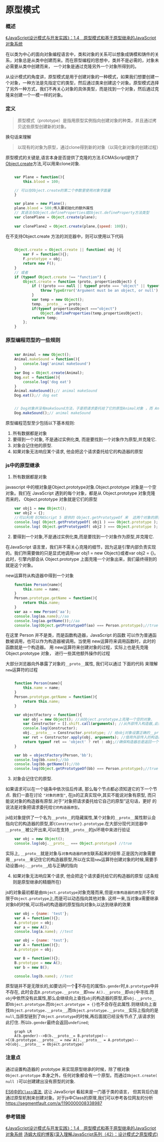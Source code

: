 # 原型模式

### 概述

[《JavaScript设计模式与开发实践》：1.4　原型模式和基于原型继承的JavaScript对象系统](https://book.douban.com/reading/35008703/)

在以类为中心的面向对象编程语言中，类和对象的关系可以想象成铸模和铸件的关系，对象总是从类中创建而来。而在原型编程的思想中，类并不是必需的，对象未必需要从类中创建而来， 一个对象是通过克隆另外一个对象所得到的。

从设计模式的角度讲，原型模式是用于创建对象的一种模式，如果我们想要创建一个对象，一种方法是先指定它的类型，然后通过类来创建这个对象。原型模式选择了另外一种方式，我们不再关心对象的具体类型，而是找到一个对象，然后通过克隆来创建一个一模一样的对象。


### 定义
> 原型模式（prototype）是指用原型实例指向创建对象的种类，并且通过拷贝这些原型创建新的对象。

换句话来理解

> 以现有的对象为原型，通过clone得到新的对象（以简化新对象的创建过程）


原型模式的关键是,语言本身是否提供了克隆的方法.ECMAScript提供了[Object.create](https://developer.mozilla.org/en-US/docs/Web/JavaScript/Reference/Global_Objects/Object/create)方法,可以用来clone对象.

```js

    var Plane = function(){
        this.blood = 100;

    // 可以在Object.create的第二个参数里使用对象字面量
    }

    var plane = new Plane();
    plane.blood = 500;传入要初始化的额外属性
    // 其语法与Object.defineProperties或Object.defineProperty方法类型
    var clonePlane = Object.create(plane);
    
    var clonePlane2 = Object.create(plane,{speed: 100});
```
 在不支持Object.create 方法的浏览器中，则可以使用以下代码 
```js
  
    Object.create = Object.create || function( obj ){ 
        var F = function(){};
        F.prototype = obj;
        return new F(); 
    }
    // 或者
    if (typeof Object.create !== "function") {
        Object.create = function (proto, propertiesObject) {
            if (!(proto === null || typeof proto === "object" || typeof proto === "function")) {
                throw TypeError('Argument must be an object, or null');
            }
            var temp = new Object();
            temp.__proto__ = proto;
            if(typeof propertiesObject ==="object")
                Object.defineProperties(temp,propertiesObject);
            return temp;
        };
    }
```

### 原型编程范型的一些规则

```js

    var Animal = new Object();
    Animal.makeSound = function(){
        console.log('animal makeSound')
    }
    var Dog = Object.create(Animal);
    Dog.eat = function(){
        console.log('dog eat')
    }
    Animal.makeSound();// animal makeSound
    Dog.eat();// dog eat


    // Dog对象并没有makeSound方法，于是把请求委托给了它的原型Animal对象 ，而 Animal 对象是有 makeSound 方法的，所以语句可以顺利得到输出
    Dog.makeSound();// animal makeSound

```

原型编程范型至少包括以下基本规则: 
1. 所有数据都是对象
2. 要得到一个对象, 不是通过实例化类, 而是要找到一个对象作为原型,并克隆它.
3. 对象会记住他的原型.
4. 如果对象无法响应某个请求, 他会把这个请求委托给它的构造器的原型

### js中的原型继承


1. 所有数据都是对象

javascript 中的根对象是Object.prototype对象.Object.prototype 对象是一个空对象。我们在 JavaScript 遇到的每个对象，都是从 Object.prototype 对象克隆而来的， Object.prototype 对象就是它们的原型
```js
    var obj1 = new Object();
    var obj2 = {};
    //可以利用 ECMAScript 5 提供的 Object.getPrototypeOf 来  这两个对象的原型 
    console.log( Object.getPrototypeOf( obj1 ) === Object.prototype ); //    true
    console.log( Object.getPrototypeOf( obj2 ) === Object.prototype ); //    true
```

2. 要得到一个对象,不是通过实例化类,而是要找到一个对象作为原型,并克隆它.

在JavaScript 语言里，我们并不需关心克隆的细节，因为这是引擎内部负责实现的。我们所需要做的只是显式地调用var obj1 = new Object()或者var obj2 = {}。此时，引擎内部会从 Object.prototype 上面克隆一个对象出来，我们最终得到的就是这个对象。


new运算符从构造器中得到一个对象


```js
    function Person(name){
        this.name = name;
    }
    Person.prototype.getName = function(){ 
        return this.name;
    }
    var aa = new Person('aa');
    console.log(aa.name);//aa
    console.log(aa.getName());//aa
    console.log(Object.getPrototypeOf(aa) === Person.prototype);//true
```

在这里 Person 并不是类，而是函数构造器，JavaScript 的函数 可以作为普通函数被调用，也可以作为构造器被调用。当使用 new运算符来调用函数时，此时的函数就是一个构造器。 用
new运算符来创建对象的过程，实际上也是先克隆Object.prototype 对象， 进行一些其他额外操作的过程

大部分浏览器向外暴露了对象的`__proto__`属性, 我们可以通过 下面的代码 来理解 `new`运算符的过程

```js

    function Person(name){
        this.name = name;
    }
    Person.prototype.getName = function(){ 
        return this.name;
    }

    var objectFactory = function(){
        var obj = new Object(); //从Object.prototype上克隆一个空的对象.
        var Constructor = [].shift.call(arguments); //从外部传入构造器,此例是Person
        console.log(Constructor);
        obj.__proto__ = Constructor.prototype; // 给obj对象设置正确的__proto__指向. 让obj.__proto__指向了Constructor.prototype 而不是原来的Object.prototype
        var ret = Constructor.apply(obj, arguments); //借用外部传入的构造器给obj设置属性
        return typeof ret == 'object' ? ret : obj;//确保构造器总是返回一个对象
    }

    var bb = objectFactory(Person,'bb');
    console.log(bb.name);//bb
    console.log(bb.getName());//bb
    console.log(Object.getPrototypeOf(bb) === Person.prototype);//true

```

3. 对象会记住它的原型.

如果请求可以在一个链条中依次往后传递, 那么每个节点都必须知道它的下一个节点.
我们一直在讨论 `"对象的原型"`, 在js的正真实现中,其实不能说对象有原型, 而只能说对象的构造器有原型.对于“对象把请求委托给它自己的原型”这句话，更好 的说法是对象把请求委托给`它的构造器原型`。

js给对象提供了一个名为`__proto__`的隐藏属性,某个对象的`__proto__`属性默认会指向它的构造器的原型,即`{Constructor}.prototype`.在大部分现代浏览器中`__proto__`被公开出来,可以在支持`__proto__`的js环境中来进行验证

```js
    var obj = new Object();
    console.log(obj.__proto__ === Object.prototype) //true
```
实际上, `__proto__`就是对象与`对象构造器的原型`联系起来的纽带.正是因为对象需要用`__proto__`来记住它的构造器原型,所以在实现`new`运算符创建对象的时候,需要手动设置`obj.__proto__`,给与正确的指向


4. 如果对象无法响应某个请求, 他会把这个请求委托给它的构造器的原型 (这条规则是原型继承的精髓所在)

js的对象最初都是由`Object.prototype`对象克隆而来,但是`对象构造器的原型`并不仅限于`Object.prototype`上,而是可以动态指向其他对象.
这样一来,当对象a需要继承对象b的时候,可以将a的构造器的原型指向对象b,以达到继承的效果

```js
    var obj = {name: 'test'};
    var A = function(){};
    A.prototype = obj;
    var a = new A();
    console.log(a.name); //test
```

```js
    var obj = {name: 'test'};
    var A = function(){};
    A.prototype = obj;

    var B = function(){};
    B.prototype = new A();
    var b = new B();

    console.log(b.name); //test
```

原型链并不是无限长的,如要访问一个不存在的属性`b.gender`时,`B.prototype`中并不存在, 此时会去`B.prototype.__proto__`即`new A().__proto__`即`obj`中寻找.而`obj`中依然没有此属性,那么会继续向上查找`obj`的构造器的原型,即`obj.__proto__`即`Object.prototype`.而`Object.prototype = {}`也不会存在此属性.则继续向上查找`Object.prototype.__proto__`,而`Object.prototype.__proto__`实际上指向的是`null`,当原型链到了`Object.prototype`的时候,再后面就已经没有节点了,该请求到此打住. 所以`b.gender`最终会返回`undefined`;

```
    graph LR
    A(b.gender)-->B(b.__proto__= B.prototype)-->C(B.prototype.__proto__ = new A().__proto__ = A.prototype)-->D(obj.__proto__ = Object.prototype)
```


### 注意点

通过设置构造器的 prototype 来实现原型继承的时候，除了根对象 `Object.prototype` 本身之外，任何对象都会有一个原型。而通过`Object.create( null )`可以创建建出没有原型的对象.

[ES6中的`Class`语法](https://developer.mozilla.org/en-US/docs/Web/JavaScript/Reference/Classes), 这让 JavaScript 看起来是一门基于类的语言， 但其背后仍是通过原型机制来创建对象。对于js中Class的原理,我们可以参考各位网友的分析 https://segmentfault.com/a/1190000008338987

### 参考链接
[《JavaScript设计模式与开发实践》：1.4　原型模式和基于原型继承的JavaScript对象系统](https://book.douban.com/reading/35008703/)
[汤姆大叔的博客(深入理解JavaScript系列（42）：设计模式之原型模式)](http://www.cnblogs.com/TomXu/archive/2012/04/16/2436460.html)